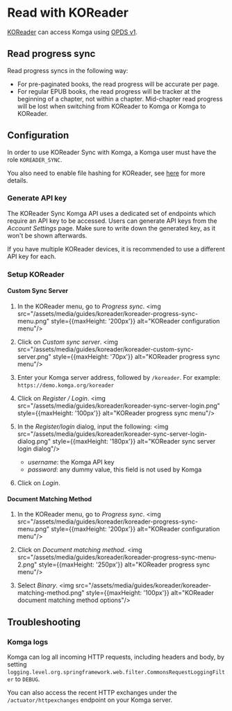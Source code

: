 # Read with KOReader

[KOReader](https://koreader.rocks) can access Komga using [OPDS v1](./opds.md#opds-v1).

## Read progress sync

Read progress syncs in the following way:
- For pre-paginated books, the read progress will be accurate per page.
- For regular EPUB books, rhe read progress will be tracker at the beginning of a chapter, not within a chapter. Mid-chapter read progress will be lost when switching from KOReader to Komga or Komga to KOReader.

## Configuration

In order to use KOReader Sync with Komga, a Komga user must have the role `KOREADER_SYNC`.

You also need to enable file hashing for KOReader, see [here](libraries.md#compute-hash-for-files-for-koreader) for more details.

### Generate API key

The KOReader Sync Komga API uses a dedicated set of endpoints which require an API key to be accessed. Users can generate API keys from the _Account Settings_ page. Make sure to write down the generated key, as it won't be shown afterwards.

If you have multiple KOReader devices, it is recommended to use a different API key for each.

### Setup KOReader

#### Custom Sync Server

1. In the KOReader menu, go to _Progress sync_.
    <img src="/assets/media/guides/koreader/koreader-progress-sync-menu.png" style={{maxHeight: '200px'}} alt="KOReader configuration menu"/>

2. Click on _Custom sync server_.
    <img src="/assets/media/guides/koreader/koreader-custom-sync-server.png" style={{maxHeight: '70px'}} alt="KOReader progress sync menu"/>

3. Enter your Komga server address, followed by `/koreader`. For example: `https://demo.komga.org/koreader`

4. Click on _Register / Login_.
   <img src="/assets/media/guides/koreader/koreader-sync-server-login.png" style={{maxHeight: '100px'}} alt="KOReader progress sync menu"/>

5. In the _Register/login_ dialog, input the following:
    <img src="/assets/media/guides/koreader/koreader-sync-server-login-dialog.png" style={{maxHeight: '180px'}} alt="KOReader sync server login dialog"/>
    - _username_: the Komga API key
    - _password_: any dummy value, this field is not used by Komga

6. Click on _Login_.

#### Document Matching Method

1. In the KOReader menu, go to _Progress sync_.
   <img src="/assets/media/guides/koreader/koreader-progress-sync-menu.png" style={{maxHeight: '200px'}} alt="KOReader configuration menu"/>

2. Click on _Document matching method_.
   <img src="/assets/media/guides/koreader/koreader-progress-sync-menu-2.png" style={{maxHeight: '250px'}} alt="KOReader progress sync menu"/>

3. Select _Binary_.
   <img src="/assets/media/guides/koreader/koreader-matching-method.png" style={{maxHeight: '100px'}} alt="KOReader document matching method options"/>

## Troubleshooting

### Komga logs

Komga can log all incoming HTTP requests, including headers and body, by setting `logging.level.org.springframework.web.filter.CommonsRequestLoggingFilter` to `DEBUG`.

You can also access the recent HTTP exchanges under the `/actuator/httpexchanges` endpoint on your Komga server.